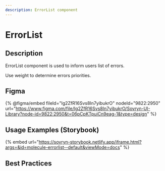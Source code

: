 ```yaml
---
description: ErrorList component
---
```


# ErrorList

## Description

ErrorList component is used to inform users list of errors.&#x20;

Use weight to determine errors priorities.&#x20;

## Figma

{% @figma/embed fileId="Ig2ZfR16Svs8In7yibukrO" nodeId="9822:2950" url="https://www.figma.com/file/Ig2ZfR16Svs8In7yibukrO/Sovryn-UI-Library?node-id=9822:2950&t=06pCpKTpuiCn9eag-1&type=design" %}

## Usage Examples (Storybook)

{% embed url="https://sovryn-storybook.netlify.app/iframe.html?args=&id=molecule-errorlist--default&viewMode=docs" %}

## Best Practices
